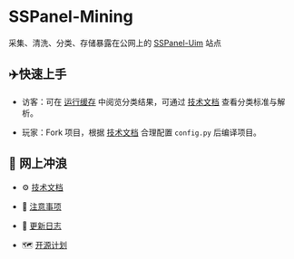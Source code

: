 # SSPanel-Mining

采集、清洗、分类、存储暴露在公网上的 [SSPanel-Uim](https://github.com/Anankke/SSPanel-Uim) 站点

## :airplane:快速上手

- 访客：可在 [运行缓存](https://github.com/adm1nSQL/sspanel-mining/tree/main/src/database/sspanel_hosts/classifier) 中阅览分类结果，可通过 [技术文档](https://github.com/adm1nSQL/sspanel-mining/blob/main/docs/subs/技术文档.md) 查看分类标准与解析。
  
- 玩家：Fork 项目，根据 [技术文档](https://github.com/adm1nSQL/sspanel-mining/blob/main/docs/subs/技术文档.md) 合理配置 `config.py` 后编译项目。

## :ocean: 网上冲浪

- :gear: [技术文档](https://github.com/adm1nSQL/sspanel-mining/blob/main/docs/subs/技术文档.md)

- :small_red_triangle: [注意事项](https://github.com/adm1nSQL/sspanel-mining/blob/main/docs/subs/注意事项.md)

- :loudspeaker: [更新日志](https://github.com/adm1nSQL/sspanel-mining/blob/main/docs/subs/更新日志.md)

- :world_map: [开源计划](https://github.com/adm1nSQL/sspanel-mining/blob/main/docs/subs/开源计划.md)


